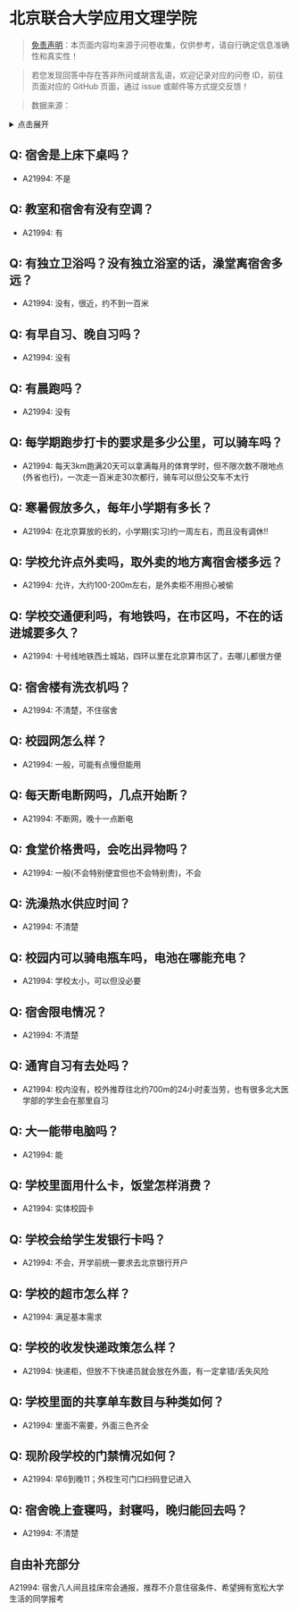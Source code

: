 # 北京联合大学应用文理学院

> [免责声明](https://colleges.chat/#_3)：本页面内容均来源于问卷收集，仅供参考，请自行确定信息准确性和真实性！

> 若您发现回答中存在答非所问或胡言乱语，欢迎记录对应的问卷 ID，前往页面对应的 GitHub 页面，通过 issue 或邮件等方式提交反馈！

> 数据来源：

<details><summary>点击展开</summary>
<ul>
<li>A21994: 匿名 (2024 年 06 月)</li>
</ul>
</details>

## Q: 宿舍是上床下桌吗？

- A21994: 不是

## Q: 教室和宿舍有没有空调？

- A21994: 有

## Q: 有独立卫浴吗？没有独立浴室的话，澡堂离宿舍多远？

- A21994: 没有，很近，约不到一百米

## Q: 有早自习、晚自习吗？

- A21994: 没有

## Q: 有晨跑吗？

- A21994: 没有

## Q: 每学期跑步打卡的要求是多少公里，可以骑车吗？

- A21994: 每天3km跑满20天可以拿满每月的体育学时，但不限次数不限地点(外省也行)，一次走一百米走30次都行，骑车可以但公交车不太行

## Q: 寒暑假放多久，每年小学期有多长？

- A21994: 在北京算放的长的，小学期(实习)约一周左右，而且没有调休!!

## Q: 学校允许点外卖吗，取外卖的地方离宿舍楼多远？

- A21994: 允许，大约100-200m左右，是外卖柜不用担心被偷

## Q: 学校交通便利吗，有地铁吗，在市区吗，不在的话进城要多久？

- A21994: 十号线地铁西土城站，四环以里在北京算市区了，去哪儿都很方便

## Q: 宿舍楼有洗衣机吗？

- A21994: 不清楚，不住宿舍

## Q: 校园网怎么样？

- A21994: 一般，可能有点慢但能用

## Q: 每天断电断网吗，几点开始断？

- A21994: 不断网，晚十一点断电

## Q: 食堂价格贵吗，会吃出异物吗？

- A21994: 一般(不会特别便宜但也不会特别贵)，不会

## Q: 洗澡热水供应时间？

- A21994: 不清楚

## Q: 校园内可以骑电瓶车吗，电池在哪能充电？

- A21994: 学校太小，可以但没必要

## Q: 宿舍限电情况？

- A21994: 不清楚

## Q: 通宵自习有去处吗？

- A21994: 校内没有，校外推荐往北约700m的24小时麦当劳，也有很多北大医学部的学生会在那里自习

## Q: 大一能带电脑吗？

- A21994: 能

## Q: 学校里面用什么卡，饭堂怎样消费？

- A21994: 实体校园卡

## Q: 学校会给学生发银行卡吗？

- A21994: 不会，开学前统一要求去北京银行开户

## Q: 学校的超市怎么样？

- A21994: 满足基本需求

## Q: 学校的收发快递政策怎么样？

- A21994: 快递柜，但放不下快递员就会放在外面，有一定拿错/丢失风险

## Q: 学校里面的共享单车数目与种类如何？

- A21994: 里面不需要，外面三色齐全

## Q: 现阶段学校的门禁情况如何？

- A21994: 早6到晚11；外校生可门口扫码登记进入

## Q: 宿舍晚上查寝吗，封寝吗，晚归能回去吗？

- A21994: 不清楚

## 自由补充部分

A21994: 宿舍八人间且挂床帘会通报，推荐不介意住宿条件、希望拥有宽松大学生活的同学报考